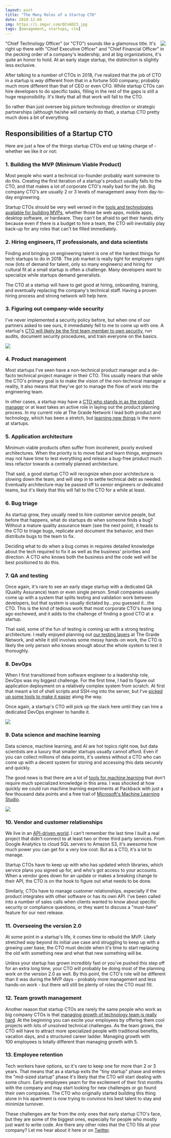 ```yaml
---
layout: post
title: "The Many Roles of a Startup CTO"
date: 2018-12-04
img: https://i.imgur.com/QCnAD23.jpg
tags: [management, startups, cto]
---
```


<img src="https://i.imgur.com/e43eJtu.jpg" style="float:right; margin-left: 15px; max-width: 350px">

"Chief Technology Officer" (or "CTO") sounds like a glamorous title. It's right up there with "Chief Executive Officer" and "Chief Financial Officer" in the pecking order of a company's leadership, and at big organizations, it's quite an honor to hold. At an early stage startup, the distinction is slightly less exclusive.

After talking to a number of CTOs in 2018, I've realized that the job of CTO in a startup is _way_ different from that in a fortune 500 company; probably much more different than that of CEO or even CFO. While startup CTOs can hire developers to do specific tasks, filling in the rest of the gaps is still a huge responsibility. It's likely that all that work will fall to the CTO.

So rather than just oversee big picture technology direction or strategic partnerships (although he/she will certainly do that), a startup CTO pretty much does a bit of everything.

## Responsibilities of a Startup CTO
Here are just a few of the things startup CTOs end up taking charge of - whether we like it or not: 

### 1. Building the MVP (Minimum Viable Product)

Most people who want a technical co-founder probably want someone to do this. Creating the first iteration of a startup's product usually falls to the CTO, and that makes a lot of corporate CTO's really bad for the job. Big company CTO's are usually 2 or 3 levels of management away from day-to-day engineering.

Startup CTOs should be very well versed in the [tools and technologies available for building MVPs](https://www.portablecto.com/tools/), whether those be web apps, mobile apps, desktop software, or hardware. They can't be afraid to get their hands dirty because even if there is a budget to hire a team, the CTO will inevitably play back-up for any roles that can't be filled immediately.

### 2. Hiring engineers, IT professionals, and data scientists

Finding and bringing on engineering talent is one of the hardest things for tech startups to do in 2018. The job market is really tight for employers right now (lots of demand for talent, only so many engineers) and hiring for cultural fit at a small startup is often a challenge. Many developers want to specialize while startups demand generalists.

The CTO at a startup will have to get good at hiring, onboarding, training, and eventually replacing the company's technical staff. Having a proven hiring process and strong network will help here. 

### 3. Figuring out company-wide security

I've never implemented a security policy before, but when one of our partners asked to see ours, it immediately fell to me to come up with one. A startup's [CTO will likely be the first team member to own security](https://www.karllhughes.com/posts/security-tips-startups), run audits, document security procedures, and train everyone on the basics.

![](https://i.imgur.com/CTDUfl4.jpg?1)

### 4. Product management

Most startups I've seen have a non-technical product manager and a de-facto technical project manager in their CTO. This usually means that while the CTO's primary goal is to make the vision of the non-technical manager a reality, it also means that they've got to manage the flow of work into the engineering team.

In other cases, a startup may have a [CTO who stands in as the product manager](https://www.reddit.com/r/startups/comments/a20mp9/product_management_ceo_or_cto/eauh5ud/) or at least takes an active role in laying out the product planning process. In my current role at The Graide Network I lead both product and technology, which has been a stretch, but [learning new things](https://www.karllhughes.com/posts/the-key-to-success-never-stop-learning) is the norm at startups. 

### 5. Application architecture

Minimum viable products often suffer from incoherent, poorly evolved architectures. When the priority is to move fast and learn things, engineers may not have time to test everything and release a bug-free product much less refactor towards a centrally planned architecture.

That said, a good startup CTO will recognize when poor architecture is slowing down the team, and will step in to settle technical debt as needed. Eventually architecture may be passed off to senior engineers or dedicated teams, but it's likely that this will fall to the CTO for a while at least.

### 6. Bug triage

As startup grow, they usually need to hire customer service people, but before that happens, what do startups do when someone finds a bug? Without a mature quality assurance team (see the next point), it heads to the CTO to triage bugs, replicate and document the behavior, and then distribute bugs to the team to fix.

Deciding what to do when a bug comes in requires detailed knowledge about the tech required to fix it as well as the business' priorities and direction. A CTO who knows both the business and the code well will be best positioned to do this.  

### 7. QA and testing

Once again, it's rare to see an early stage startup with a dedicated QA (Quality Assurance) team or even single person. Small companies usually come up with a system that splits testing and validation work between developers, but that system is usually dictated by...you guessed it...the CTO. This is the kind of tedious work that most corporate CTO's have long ago eschewed, and it adds to the challenge of finding a good CTO at a startup.

That said, some of the fun of testing is coming up with a strong testing architecture. I really enjoyed planning out [our testing layers](https://www.karllhughes.com/posts/testing-layers) at The Graide Network, and while it still involves some messy hands-on work, the CTO is likely the only person who knows enough about the whole system to test it thoroughly. 

### 8. DevOps

When I first transitioned from software engineer to a leadership role, DevOps was my biggest challenge. For the first time, I had to figure out application deployment on a relatively complex system from scratch. At first that meant a lot of shell scripts and SSH-ing into the server, but I've [picked up some tools to make it easier](https://www.karllhughes.com/posts/continuous-integration) along the way.

Once again, a startup's CTO will pick up the slack here until they can hire a dedicated DevOps engineer to handle it.

![](https://i.imgur.com/9nVmGDYl.jpg)

### 9. Data science and machine learning

Data science, machine learning, and AI are hot topics right now, but data scientists are a luxury that smaller startups usually cannot afford. Even if you can collect millions of data points, it's useless without a CTO who can come up with a decent system for storing and accessing this data securely and quickly.

The good news is that there are a lot of [tools for machine learning](https://www.portablecto.com/collections/machine-learning) that don't require much specialized knowledge in this area. I was shocked at how quickly we could run machine learning experiments at Packback with just a few thousand data points and a free trail of [Microsoft's Machine Learning Studio](https://www.portablecto.com/tools/azure-machine-learning-studio).

![](https://i.imgur.com/Cxkg9Nq.jpg?1)

### 10. Vendor and customer relationships

We live in an [API-driven world](https://www.karllhughes.com/posts/cloud-services). I can't remember the last time I built a real project that didn't connect to at least two or three third party services. From Google Analytics to cloud SQL servers to Amazon S3, it's awesome how much power you can get for a very low cost. But as a CTO, it's a lot to manage. 

Startup CTOs have to keep up with who has updated which libraries, which service plans you signed up for, and who's got access to your accounts. When a vendor goes down for an update or makes a breaking change to their API, the CTO is on the hook to figure out what needs to be done.

Similarly, CTOs have to manage customer relationships, especially if the product integrates with other software or has its own API. I've been called into a number of sales calls when clients wanted to know about specific security or compliance questions, or they want to discuss a "must-have" feature for our next release.

### 11. Overseeing the version 2.0

At some point in a startup's life, it comes time to rebuild the MVP. Likely stretched _way_ beyond its initial use case and struggling to keep up with a growing user base, the CTO must decide when it's time to start replacing the old with something new and what that new something will be.

Unless your startup has grown incredibly fast or you've pushed this step off for an extra long time, your CTO will probably be doing most of the planning work on the version 2.0 as well. By this point, the CTO's role will be different than it was during the MVP days - probably more management and less hands-on work - but there will still be plenty of roles the CTO must fill.

### 12. Team growth management

Another reason that startup CTOs are rarely the same people who work as big company CTOs is that [managing growth of technology team is really hard](http://www.bersin.com/blog/post/2014/07/How-Do-We-Excite2c-Manage2c-and-Retain-the-Tech-Team.aspx). At the beginning you can excite your employees by offering them cool projects with lots of unsolved technical challenges. As the team grows, the CTO will have to attract more specialized people with traditional benefits, vacation days, and a structured career ladder. Managing growth with 100 employees is totally different than managing growth with 5.

### 13. Employee retention

Tech workers have options, so it's rare to keep one for more than 2 or 3 years. That means that as a startup exits the "tiny startup" phase and enters the "mid-sized startup" phase it's likely that the CTO will start dealing with some churn. Early employees yearn for the excitement of their first months with the company and may start looking for new challenges or go found their own companies. The CTO who originally started building this thing alone in his apartment is now trying to convince his best talent to stay and minimize turnover.

These challenges are far from the only ones that early startup CTO's face, but they are some of the biggest ones, especially for people who mostly just want to write code. Are there any other roles that the CTO fills at your company? Let me hear about it here or on [Twitter](http://www.twitter.com/karllhughes).

